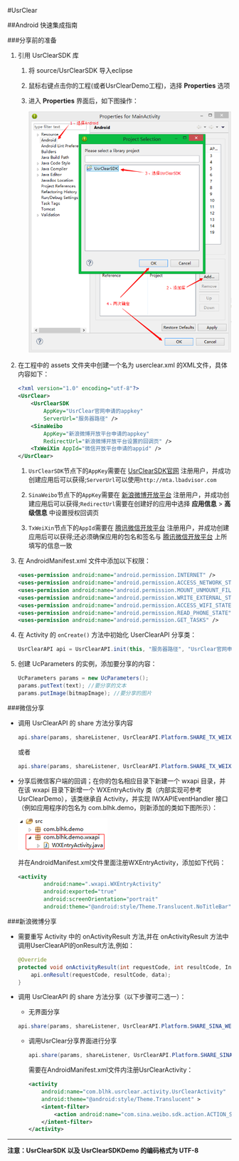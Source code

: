 #UsrClear

##Android 快速集成指南

###分享前的准备

1. 引用 UsrClearSDK 库
	1. 将 source/UsrClearSDK 导入eclipse
	2. 鼠标右键点击你的工程(或者UsrClearDemo工程)，选择 **Properties** 选项
	3. 进入 **Properties** 界面后，如下图操作：
	
		![UserClear](images/properties.png)

2. 在工程中的 assets 文件夹中创建一个名为 userclear.xml 的XML文件，具体内容如下：

	```xml
	<?xml version="1.0" encoding="utf-8"?>
	<UsrClear>
		<UsrClearSDK
			AppKey="UsrClear官网申请的appkey"
			ServerUrl="服务器路径" />
		<SinaWeibo
			AppKey="新浪微博开放平台申请的appkey"
			RedirectUrl="新浪微博开放平台设置的回调页" />
		<TxWeiXin AppId="微信开放平台申请的appid" />
	</UsrClear>
	```

	1. `UsrClearSDK`节点下的`AppKey`需要在 [UsrClearSDK官网](http://mta.lbadvisor.com/) 注册用户，并成功创建应用后可以获得;`ServerUrl`可以使用`http://mta.lbadvisor.com`

	2. `SinaWeibo`节点下的`AppKey`需要在 [新浪微博开放平台](http://open.weibo.com/) 注册用户，并成功创建应用后可以获得;`RedirectUrl`需要在创建好的应用中选择 **应用信息** > **高级信息** 中设置授权回调页

	3. `TxWeiXin`节点下的`AppId`需要在 [腾讯微信开放平台](https://open.weixin.qq.com/) 注册用户，并成功创建应用后可以获得;还必须确保应用的包名和签名与 [腾讯微信开放平台](https://open.weixin.qq.com/) 上所填写的信息一致

3. 在 AndroidManifest.xml 文件中添加以下权限：

	```xml
	<uses-permission android:name="android.permission.INTERNET" />
	<uses-permission android:name="android.permission.ACCESS_NETWORK_STATE" />
	<uses-permission android:name="android.permission.MOUNT_UNMOUNT_FILESYSTEMS"/>
	<uses-permission android:name="android.permission.WRITE_EXTERNAL_STORAGE" />
	<uses-permission android:name="android.permission.ACCESS_WIFI_STATE" />
	<uses-permission android:name="android.permission.READ_PHONE_STATE" />
	<uses-permission android:name="android.permission.GET_TASKS" />
	```

4. 在 Activity 的 `onCreate()` 方法中初始化 UserClearAPI 分享类：

	```java
	UsrClearAPI api = UsrClearAPI.init(this, "服务器路径", "UsrClear官网申请的appkey");
	```

5. 创建 UcParameters 的实例，添加要分享的内容：

	```java
	UcParameters params = new UcParameters();
	params.putText(text); //要分享的文本
	params.putImage(bitmapImage); //要分享的图片
	```

###微信分享

* 调用 UsrClearAPI 的 share 方法分享内容

	```java
	api.share(params, shareListener, UsrClearAPI.Platform.SHARE_TX_WEIXIN_FRIENDS); //分享到微信朋友圈
	```	

	或者

	```java
	api.share(params, shareListener, UsrClearAPI.Platform.SHARE_TX_WEIXIN_FRIEND); //分享到微信好友
	```


* 分享后微信客户端的回调；在你的包名相应目录下新建一个 wxapi 目录，并在该 wxapi 目录下新增一个 WXEntryActivity 类（内部实现可参考UsrClearDemo），该类继承自 Activity，并实现 IWXAPIEventHandler 接口（例如应用程序的包名为 com.blhk.demo，则新添加的类如下图所示）：

	![UserClear](images/wx.png)

	并在AndroidManifest.xml文件里面注册WXEntryActivity，添加如下代码：
	
	```xml
	<activity
            android:name=".wxapi.WXEntryActivity"
            android:exported="true"
            android:screenOrientation="portrait"
            android:theme="@android:style/Theme.Translucent.NoTitleBar" />
	```

###新浪微博分享

* 需要重写 Activity 中的 onActivityResult 方法,并在 onActivityResult 方法中调用UserClearAPI的onResult方法,例如：

	```java
	@Override
	protected void onActivityResult(int requestCode, int resultCode, Intent data) {
		api.onResult(requestCode, resultCode, data);
	}
	```

* 调用 UsrClearAPI 的 share 方法分享（以下步骤可二选一）：

	* 无界面分享

	```java
	api.share(params, shareListener, UsrClearAPI.Platform.SHARE_SINA_WEIBO_NO_DIALOG); //无界面分享至新浪微博
	```
	
	* 调用UsrClear分享界面进行分享

		```java
		api.share(params, shareListener, UsrClearAPI.Platform.SHARE_SINA_WEIBO_DIALOG); //跳转UsrClear界面分享至新浪微博
		```
		
		需要在AndroidManifest.xml文件内注册UsrClearActivity：
			
		```xml
		<activity
		    android:name="com.blhk.usrclear.activity.UsrClearActivity"
		    android:theme="@android:style/Theme.Translucent" >
		    <intent-filter>
		        <action android:name="com.sina.weibo.sdk.action.ACTION_SDK_REQ_ACTIVITY" />
		    </intent-filter>
		</activity>
		```

---

**注意：UsrClearSDK 以及 UsrClearSDKDemo 的编码格式为 UTF-8**